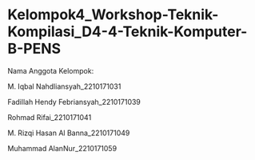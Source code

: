 # Kelompok4_Workshop-Teknik-Kompilasi_D4-4-Teknik-Komputer-B-PENS

Nama Anggota Kelompok:

M. Iqbal Nahdliansyah_2210171031

Fadillah Hendy Febriansyah_2210171039

Rohmad Rifai_2210171041

M. Rizqi Hasan Al Banna_2210171049

Muhammad AlanNur_2210171059
